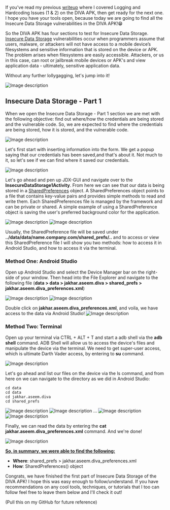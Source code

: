 If you've read my previous [writeup](https://dev.to/christinecdev/android-pentesting-writeup-for-the-diva-insecure-logging-and-hardcoding-issues-for-parrot-os-1mo1) where I covered Logging and Hardcoding Issues (1 & 2) on the DIVA APK, then get ready for the next one. I hope you have your tools open, because today we are going to find all the Insecure Data Storage vulnerabilities in the DIVA APK!😁

So the DIVA APK has four sections to test for Insecure Data Storage. [Insecure Data Storage](https://owasp.org/www-project-mobile-top-10/2016-risks/m2-insecure-data-storage) vulnerabilities occur when programmers assume that users, malware, or attackers will not have access to a mobile device’s filesystems and sensitive information that is stored on the device or APK. The problem arises when filesystems are easily accessible. Attackers, or us in this case, can root or jailbreak mobile devices or APK's and view application data - ultimately, sensitive application data.

Without any further lollygagging, let's jump into it!

![Image description](https://media.giphy.com/media/0DYipdNqJ5n4GYATKL/giphy.gif)

## Insecure Data Storage - Part 1

When we open the Insecure Data Storage - Part 1 section we are met with the following objective: find out where/how the credentials are being stored and the vulnerable code. So, we are expected to find where the credentials are being stored, how it is stored, and the vulnerable code.

![Image description](https://dev-to-uploads.s3.amazonaws.com/uploads/articles/ngz7juqa5m4lmzmnyt16.png)

Let's first start with inserting information into the form. We get a popup saying that our credentials has been saved,and that's about it. Not much to it, so let's see if we can find where it saved our credentials.

![Image description](https://dev-to-uploads.s3.amazonaws.com/uploads/articles/w4d4h533odjs7bv527z9.png)

Let's go ahead and pen up JDX-GUI and navigate over to the **InsecureDataStorage1Activity**. From here we can see that our data is being stored in a [SharedPreferences](https://developer.android.com/reference/android/content/SharedPreferences) object. A SharedPreferences object points to a file that contains key-value pairs and provides simple methods to read and write them. Each SharedPreferences file is managed by the framework and can be private or shared. A simple example of using a SharedPreference object is saving the user's preferred background color for the application.

![Image description](https://dev-to-uploads.s3.amazonaws.com/uploads/articles/zeesmtqdmtmzzmaunwhr.png) 
![Image description](https://dev-to-uploads.s3.amazonaws.com/uploads/articles/vwz46v2ya6c6jz819r32.png)

Usually, the SharedPreference file will be saved under **../data/data/name.company.com/shared_prefs/..** and to access or view this SharedPreference file I will show you two methods: how to access it in Android Studio, and how to access it via the terminal.

### Method One: Android Studio
Open up Android Studio and select the Device Manager bar on the right-side of your window. Then head into the File Explorer and navigate to the following file (**data > data > jakhar.aseem.diva > shared_prefs > jakhar.aseem.diva_preferences.xml**)

![Image description](https://dev-to-uploads.s3.amazonaws.com/uploads/articles/dwb8phcf9fgu26htu71y.png) 
![Image description](https://dev-to-uploads.s3.amazonaws.com/uploads/articles/a4dj2y9dkmh1yi2pu4gz.png)
 
Double click on **jakhar.aseem.diva_preferences.xml**, and voila, we have access to the data via Android Studio!
![Image description](https://dev-to-uploads.s3.amazonaws.com/uploads/articles/shj9nmb3ckt1xn5bvq3o.png)

### Method Two: Terminal
Open up your terminal via CTRL + ALT + T and start a adb shell via the **adb shell** command. ADB Shell will allow us to access the device's files and manipulate the device via the terminal. We need to get super-user access, which is ultimate Darth Vader access, by entering to **su** command. 

![Image description](https://dev-to-uploads.s3.amazonaws.com/uploads/articles/2tywwk6wyvb7u88n6ndi.png)

Let's go ahead and list our files on the device via the ls command, and from here on we can navigate to the directory as we did in Android Studio:
```
cd data
cd data
cd jakhar.aseem.diva
cd shared_prefs
```
![Image description](https://dev-to-uploads.s3.amazonaws.com/uploads/articles/0mqnj3uvu0z05elzfd5i.png) 
![Image description](https://dev-to-uploads.s3.amazonaws.com/uploads/articles/7pgspz9w1auwtn8chhm2.png)
...
![Image description](https://dev-to-uploads.s3.amazonaws.com/uploads/articles/8cqii9rys92j02rco8em.png) 
![Image description](https://dev-to-uploads.s3.amazonaws.com/uploads/articles/j11zlojo1zbwn03cknul.png)
  
Finally, we can read the data by entering the **cat jakhar.aseem.diva_preferences.xml** command. And we're done! 

![Image description](https://dev-to-uploads.s3.amazonaws.com/uploads/articles/qxiy2t0iezoxkgn6gc75.png)
 
**<u>So, in summary, we were able to find the following:</u>**
- **Where**: shared_prefs > jakhar.aseem.diva_preferences.xml
- **How**: SharedPreferences() object
   
Congrats, we have finished the first part of Insecure Data Storage of the DIVA APK! I hope this was easy enough to follow/understand. If you have recommendations on any cool tools, techniques, or tutorials that I too can follow feel free to leave them below and I'll check it out!

(Pull this on my GitHub for future reference)

  






  





